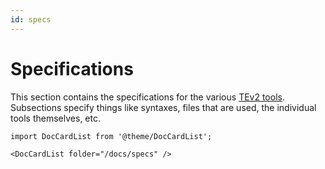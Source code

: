 ```yaml
---
id: specs
---
```


# Specifications

This section contains the specifications for the various [TEv2 tools](@).
Subsections specify things like syntaxes, files that are used, the individual tools themselves, etc.

```mdx-code-block
import DocCardList from '@theme/DocCardList';

<DocCardList folder="/docs/specs" />
```
